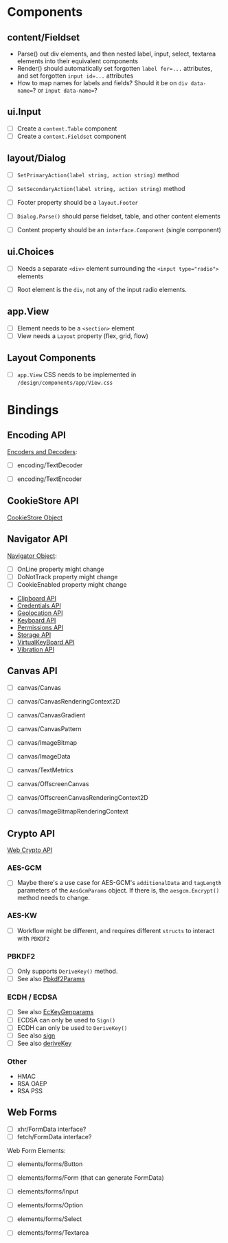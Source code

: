 
# Components

## content/Fieldset

- Parse() out div elements, and then nested label, input, select, textarea elements into their equivalent components
- Render() should automatically set forgotten `label for=...` attributes, and set forgotten `input id=...` attributes
- How to map names for labels and fields? Should it be on `div data-name=`? or `input data-name=`?

## ui.Input

- [ ] Create a `content.Table` component
- [ ] Create a `content.Fieldset` component

## layout/Dialog

- [ ] `SetPrimaryAction(label string, action string)` method
- [ ] `SetSecondaryAction(label string, action string)` method
- [ ] Footer property should be a `layout.Footer`

- [ ] `Dialog.Parse()` should parse fieldset, table, and other content elements
- [ ] Content property should be an `interface.Component` (single component)

## ui.Choices

- [ ] Needs a separate `<div>` element surrounding the `<input type="radio">` elements
- [ ] Root element is the `div`, not any of the input radio elements.


## app.View

- [ ] Element needs to be a `<section>` element
- [ ] View needs a `Layout` property (flex, grid, flow)

## Layout Components

- [ ] `app.View` CSS needs to be implemented in `/design/components/app/View.css`

# Bindings

## Encoding API

[Encoders and Decoders](https://encoding.spec.whatwg.org/#encoders-and-decoders):

- [ ] encoding/TextDecoder
- [ ] encoding/TextEncoder


## CookieStore API

[CookieStore Object](https://developer.mozilla.org/en-US/docs/Web/API/CookieStore)


## Navigator API

[Navigator Object](https://html.spec.whatwg.org/multipage/system-state.html#the-navigator-object):

- [ ] OnLine property might change
- [ ] DoNotTrack property might change
- [ ] CookieEnabled property might change

- [Clipboard API](https://developer.mozilla.org/en-US/docs/Web/API/Navigator/clipboard)
- [Credentials API](https://developer.mozilla.org/en-US/docs/Web/API/Navigator/credentials)
- [Geolocation API](https://developer.mozilla.org/en-US/docs/Web/API/Navigator/geolocation)
- [Keyboard API](https://developer.mozilla.org/en-US/docs/Web/API/Navigator/keyboard)
- [Permissions API](https://developer.mozilla.org/en-US/docs/Web/API/Navigator/permissions)
- [Storage API](https://developer.mozilla.org/en-US/docs/Web/API/Navigator/storage)
- [VirtualKeyBoard API](https://developer.mozilla.org/en-US/docs/Web/API/Navigator/virtualKeyboard)
- [Vibration API](https://developer.mozilla.org/en-US/docs/Web/API/Navigator/vibrate)


## Canvas API

- [ ] canvas/Canvas
- [ ] canvas/CanvasRenderingContext2D
- [ ] canvas/CanvasGradient
- [ ] canvas/CanvasPattern
- [ ] canvas/ImageBitmap
- [ ] canvas/ImageData
- [ ] canvas/TextMetrics
- [ ] canvas/OffscreenCanvas
- [ ] canvas/OffscreenCanvasRenderingContext2D
- [ ] canvas/ImageBitmapRenderingContext


## Crypto API

[Web Crypto API](https://developer.mozilla.org/en-US/docs/Web/API/Web_Crypto_API)

### AES-GCM

- [ ] Maybe there's a use case for AES-GCM's `additionalData` and `tagLength` parameters of
      the `AesGcmParams` object. If there is, the `aesgcm.Encrypt()` method needs to change.

### AES-KW

- [ ] Workflow might be different, and requires different `structs` to interact with `PBKDF2`

### PBKDF2

- [ ] Only supports `DeriveKey()` method.
- [ ] See also [Pbkdf2Params](https://developer.mozilla.org/en-US/docs/Web/API/Pbkdf2Params)

### ECDH / ECDSA

- [ ] See also [EcKeyGenparams](https://developer.mozilla.org/en-US/docs/Web/API/EcKeyGenParams)
- [ ] ECDSA can only be used to `Sign()`
- [ ] ECDH can only be used to `DeriveKey()`
- [ ] See also [sign](https://developer.mozilla.org/en-US/docs/Web/API/SubtleCrypto/sign)
- [ ] See also [deriveKey](https://developer.mozilla.org/en-US/docs/Web/API/SubtleCrypto/deriveKey)

### Other

- HMAC
- RSA OAEP
- RSA PSS


## Web Forms

- [ ] xhr/FormData interface?
- [ ] fetch/FormData interface?

Web Form Elements:

- [ ] elements/forms/Button
- [ ] elements/forms/Form (that can generate FormData)
- [ ] elements/forms/Input
- [ ] elements/forms/Option
- [ ] elements/forms/Select
- [ ] elements/forms/Textarea

